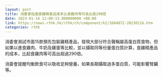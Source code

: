 ```yaml
---
layout: post
title: 消委會指進食雞精產品成本比食雞肉等可高出逾290倍
date: 2023-01-16 12:09:13.000000000 +08:00
link: https://news.rthk.hk/rthk/ch/component/k2/1684072-20230116.htm
categories: rthk
---
```


消委會測試市面15款預先包裝雞精產品，發現大部分符合聲稱屬高蛋白質食物，但如果以進食雞肉、牛奶及雞蛋等比較，並以攝取同等份量蛋白質計算，食雞精產品的成本，比起食雞肉等可高出超過290倍。

消委會提醒均衡飲食可以吸收足夠營養，如果長期攝取過多蛋白質，可能影響腎臟等。
